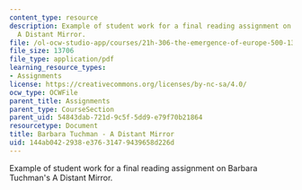 ```yaml
---
content_type: resource
description: Example of student work for a final reading assignment on Barbara Tuchman's
  A Distant Mirror.
file: /ol-ocw-studio-app/courses/21h-306-the-emergence-of-europe-500-1300-fall-2003/144ab0422938e37631479439658d226d_medievaltuchman.pdf
file_size: 13706
file_type: application/pdf
learning_resource_types:
- Assignments
license: https://creativecommons.org/licenses/by-nc-sa/4.0/
ocw_type: OCWFile
parent_title: Assignments
parent_type: CourseSection
parent_uid: 54843dab-721d-9c5f-5dd9-e79f70b21864
resourcetype: Document
title: Barbara Tuchman - A Distant Mirror
uid: 144ab042-2938-e376-3147-9439658d226d
---
```

Example of student work for a final reading assignment on Barbara Tuchman's A Distant Mirror.